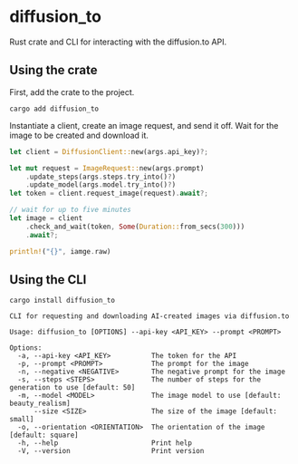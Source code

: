 # diffusion_to

Rust crate and CLI for interacting with the diffusion.to API.

## Using the crate

First, add the crate to the project.

```shell
cargo add diffusion_to
```

Instantiate a client, create an image request, and send it off. Wait for the image to be created and download it.

```rust
let client = DiffusionClient::new(args.api_key)?;

let mut request = ImageRequest::new(args.prompt)
    .update_steps(args.steps.try_into()?)
    .update_model(args.model.try_into()?)
let token = client.request_image(request).await?;

// wait for up to five minutes
let image = client
    .check_and_wait(token, Some(Duration::from_secs(300)))
    .await?;

println!("{}", iamge.raw)
```

## Using the CLI

```shell
cargo install diffusion_to
```

```
CLI for requesting and downloading AI-created images via diffusion.to

Usage: diffusion_to [OPTIONS] --api-key <API_KEY> --prompt <PROMPT>

Options:
  -a, --api-key <API_KEY>          The token for the API
  -p, --prompt <PROMPT>            The prompt for the image
  -n, --negative <NEGATIVE>        The negative prompt for the image
  -s, --steps <STEPS>              The number of steps for the generation to use [default: 50]
  -m, --model <MODEL>              The image model to use [default: beauty_realism]
      --size <SIZE>                The size of the image [default: small]
  -o, --orientation <ORIENTATION>  The orientation of the image [default: square]
  -h, --help                       Print help
  -V, --version                    Print version
```
